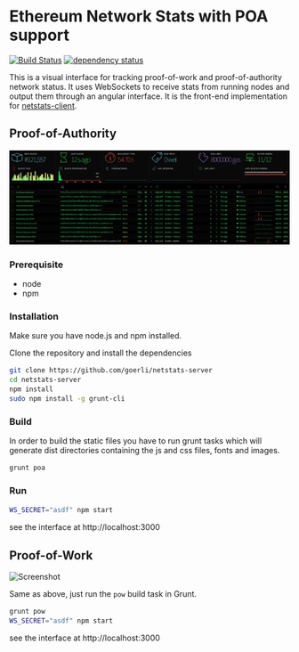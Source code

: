 Ethereum Network Stats with POA support
============
[![Build Status][travis-image]][travis-url] [![dependency status][dep-image]][dep-url]

This is a visual interface for tracking proof-of-work and proof-of-authority network status. It uses WebSockets to receive stats from running nodes and output them through an angular interface. It is the front-end implementation for [netstats-client](https://github.com/goerli/netstats-client).

## Proof-of-Authority

![Screenshot](src/poa/images/screenshot-v0.1.0.png "Screenshot")

### Prerequisite
* node
* npm

### Installation
Make sure you have node.js and npm installed.

Clone the repository and install the dependencies

```bash
git clone https://github.com/goerli/netstats-server
cd netstats-server
npm install
sudo npm install -g grunt-cli
```

### Build
In order to build the static files you have to run grunt tasks which will generate dist directories containing the js and css files, fonts and images.

```bash
grunt poa
```

### Run

```bash
WS_SECRET="asdf" npm start
```
see the interface at http://localhost:3000

## Proof-of-Work

![Screenshot](src/poa/images/screenshot-v0.0.6.png "Screenshot")

Same as above, just run the `pow` build task in Grunt.

```bash
grunt pow
WS_SECRET="asdf" npm start
```

see the interface at http://localhost:3000

[travis-image]: https://travis-ci.org/goerli/netstats-server.svg
[travis-url]: https://travis-ci.org/goerli/netstats-server
[dep-image]: https://david-dm.org/goerli/netstats-server.svg
[dep-url]: https://david-dm.org/goerli/netstats-server
